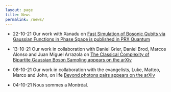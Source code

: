 ```yaml
---
layout: page
title: News
permalink: /news/
---
```




* 22-10-21 Our work with Xanadu on [Fast Simulation of Bosonic Qubits via Gaussian Functions in Phase Space is published in PRX Quantum](https://journals.aps.org/prxquantum/abstract/10.1103/PRXQuantum.2.040315)

* 13-10-21 Our work in collaboration with Daniel Grier, Daniel Brod, Marcos Alonso and Juan Miguel Arrazola on [The Classical Complexity of Bipartite Gaussian Boson Sampling appears on the arXiv](https://arxiv.org/abs/2110.06964)

* 08-10-21 Our work in collaboration with the evangelists, Luke, Matteo, Marco and John, on life [Beyond photons pairs appears on the arXiv](https://arxiv.org/abs/2110.04340)

* 04-10-21 Nous sommes a Montréal.
